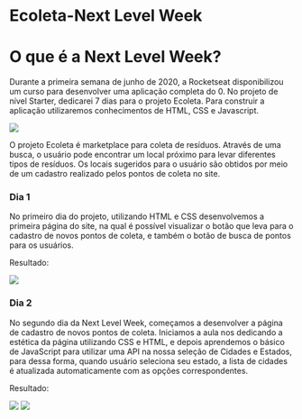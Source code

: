 # Ecoleta-Next Level Week
<h1> O que é a Next Level Week? </h1>
  <p> Durante a primeira semana de junho de 2020, a Rocketseat disponibilizou um curso para desenvolver uma aplicação completa do 0. No projeto de nível Starter, dedicarei 7 dias para o projeto Ecoleta. Para construir a aplicação utilizaremos conhecimentos de HTML, CSS e Javascript. </p>
  
 <img src = https://github.com/mjulialobo/Next-Level-Week/blob/master/extras-aula-1/icones/logo.svg>
  <p> O projeto Ecoleta é marketplace para coleta de resíduos. Através de uma busca, o usuário pode encontrar um local próximo para levar diferentes tipos de resíduos. Os locais sugeridos para o usuário são obtidos por meio de um cadastro realizado pelos pontos de coleta no site. </p>
  
  <h3> Dia 1 </h3>
  <p> No primeiro dia do projeto, utilizando HTML e CSS desenvolvemos a primeira página do site, na qual é possível visualizar o botão que leva para o cadastro de novos pontos de coleta, e também o botão de busca de pontos para os usuários. </p>
  <p> Resultado: </p>
  <img src = https://github.com/mjulialobo/Next-Level-Week/blob/master/imagesfinal/home%20dia%201.PNG>
  
   <h3> Dia 2 </h3>
  <p> No segundo dia da Next Level Week, começamos a desenvolver a página de cadastro de novos pontos de coleta. Iniciamos a aula nos dedicando a estética da página utilizando CSS e HTML, e depois aprendemos o básico de JavaScript para utilizar uma API na nossa seleção de Cidades e Estados, para dessa forma, quando usuário seleciona seu estado, a lista de cidades é atualizada automaticamente com as opções correspondentes. </p>
  <p> Resultado: </p>
  <img src = https://github.com/mjulialobo/Next-Level-Week/blob/master/imagesfinal/Dia%202%20cadastro%20parte%201.PNG>
  <img src = https://github.com/mjulialobo/Next-Level-Week/blob/master/dia%202%20selecao%20de%20cidade.jpg>
